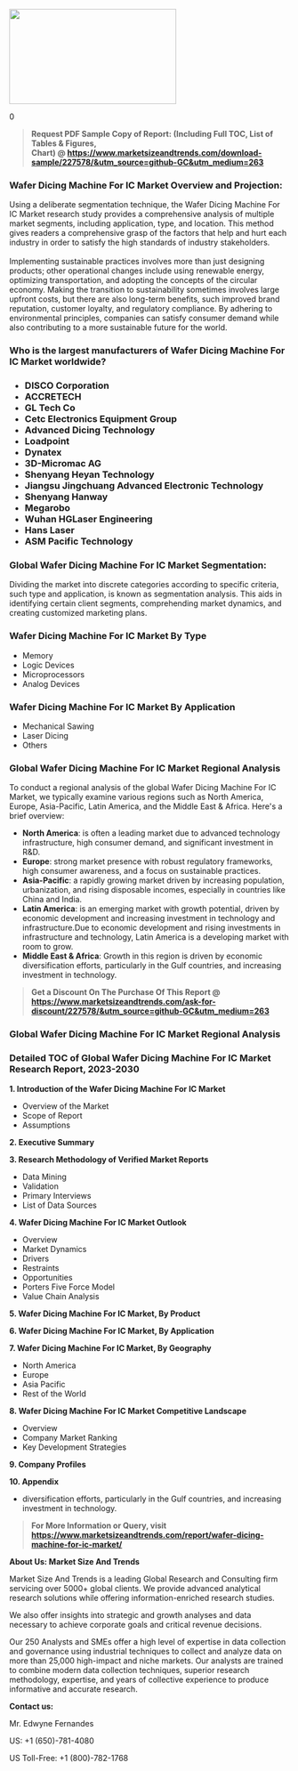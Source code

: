 <p><img class="alignnone size-medium wp-image-20088" src="https://ffe5etoiles.com/wp-content/uploads/2024/12/MST1-300x171.png" alt="" width="300" height="171" /></p>0</p><blockquote id="" class=""><strong>Request PDF Sample Copy of Report: (Including Full TOC, List of Tables &amp; Figures, Chart)&nbsp;@&nbsp;<strong><a href="https://www.marketsizeandtrends.com/download-sample/227578/&utm_source=github-GC&utm_medium=263" target="_blank">https://www.marketsizeandtrends.com/download-sample/227578/&utm_source=github-GC&utm_medium=263</a></strong></strong></blockquote><h3 id="" class="">Wafer Dicing Machine For IC Market&nbsp;Overview and Projection:</h3><p id="" class="">Using a deliberate segmentation technique, the Wafer Dicing Machine For IC Market research study provides a comprehensive analysis of multiple market segments, including application, type, and location. This method gives readers a comprehensive grasp of the factors that help and hurt each industry in order to satisfy the high standards of industry stakeholders. <br /> <br />Implementing sustainable practices involves more than just designing products; other operational changes include using renewable energy, optimizing transportation, and adopting the concepts of the circular economy. Making the transition to sustainability sometimes involves large upfront costs, but there are also long-term benefits, such improved brand reputation, customer loyalty, and regulatory compliance. By adhering to environmental principles, companies can satisfy consumer demand while also contributing to a more sustainable future for the world.</p><h3 id="" class="">Who is the largest manufacturers of&nbsp;Wafer Dicing Machine For IC Market worldwide?</h3><h3 class=""><p><ul><li>DISCO Corporation </li><li> ACCRETECH </li><li> GL Tech Co </li><li> Cetc Electronics Equipment Group </li><li> Advanced Dicing Technology </li><li> Loadpoint </li><li> Dynatex </li><li> 3D-Micromac AG </li><li> Shenyang Heyan Technology </li><li> Jiangsu Jingchuang Advanced Electronic Technology </li><li> Shenyang Hanway </li><li> Megarobo </li><li> Wuhan HGLaser Engineering </li><li> Hans Laser </li><li> ASM Pacific Technology</li></ul></p></h3><h3 id="" class="">Global&nbsp;Wafer Dicing Machine For IC Market Segmentation:</h3><p id="" class="">Dividing the market into discrete categories according to specific criteria, such type and application, is known as segmentation analysis. This aids in identifying certain client segments, comprehending market dynamics, and creating customized marketing plans.</p><h3 id="" class="">Wafer Dicing Machine For IC Market&nbsp;By Type</h3><p><p><ul><li>Memory</li><li> Logic Devices</li><li> Microprocessors</li><li> Analog Devices</p></li></ul></p></p><h3 id="" class="">Wafer Dicing Machine For IC Market&nbsp;By Application</h3><p class=""><p><ul><li>Mechanical Sawing</li><li> Laser Dicing</li><li> Others</li></ul></p></p><h3 id="" class="">Global Wafer Dicing Machine For IC Market Regional Analysis</h3><p id="" class="">To conduct a regional analysis of the global Wafer Dicing Machine For IC Market, we typically examine various regions such as North America, Europe, Asia-Pacific, Latin America, and the Middle East &amp; Africa. Here's a brief overview:</p><ul><li><strong>North America</strong>: is often a leading market due to advanced technology infrastructure, high consumer demand, and significant investment in R&amp;D.</li><li><strong>Europe</strong>: strong market presence with robust regulatory frameworks, high consumer awareness, and a focus on sustainable practices.</li><li><strong>Asia-Pacific</strong>: a rapidly growing market driven by increasing population, urbanization, and rising disposable incomes, especially in countries like China and India.</li><li><strong>Latin America</strong>: is an emerging market with growth potential, driven by economic development and increasing investment in technology and infrastructure.Due to economic development and rising investments in infrastructure and technology, Latin America is a developing market with room to grow.</li><li><strong>Middle East &amp; Africa</strong>: Growth in this region is driven by economic diversification efforts, particularly in the Gulf countries, and increasing investment in technology.</li></ul><blockquote id="" class=""><strong>Get a Discount On The Purchase Of This Report @ <strong><a href="https://www.marketsizeandtrends.com/ask-for-discount/227578/&utm_source=github-GC&utm_medium=263" target="_blank">https://www.marketsizeandtrends.com/ask-for-discount/227578/&utm_source=github-GC&utm_medium=263</a></strong></strong></blockquote><h3 id="" class="">Global Wafer Dicing Machine For IC Market Regional Analysis</h3><h3 id="" class="">Detailed TOC of Global Wafer Dicing Machine For IC Market Research Report, 2023-2030</h3><p id="" class=""><strong>1. Introduction of the Wafer Dicing Machine For IC Market</strong></p><ul><li>Overview of the Market</li><li>Scope of Report</li><li>Assumptions</li></ul><p id="" class=""><strong>2. Executive Summary</strong></p><p id="" class=""><strong>3. Research Methodology of Verified Market Reports</strong></p><ul><li>Data Mining</li><li>Validation</li><li>Primary Interviews</li><li>List of Data Sources</li></ul><p id="" class=""><strong>4. Wafer Dicing Machine For IC Market Outlook</strong></p><ul><li>Overview</li><li>Market Dynamics</li><li>Drivers</li><li>Restraints</li><li>Opportunities</li><li>Porters Five Force Model</li><li>Value Chain Analysis</li></ul><p id="" class=""><strong>5. Wafer Dicing Machine For IC Market, By Product</strong></p><p id="" class=""><strong>6. Wafer Dicing Machine For IC Market, By Application</strong></p><p id="" class=""><strong>7. Wafer Dicing Machine For IC Market, By Geography</strong></p><ul><li>North America</li><li>Europe</li><li>Asia Pacific</li><li>Rest of the World</li></ul><p id="" class=""><strong>8. Wafer Dicing Machine For IC Market Competitive Landscape</strong></p><ul><li>Overview</li><li>Company Market Ranking</li><li>Key Development Strategies</li></ul><p id="" class=""><strong>9. Company Profiles</strong></p><p id="" class=""><strong>10. Appendix</strong></p><ul><li>diversification efforts, particularly in the Gulf countries, and increasing investment in technology.</li></ul><blockquote id="" class=""><strong>For More Information or Query, visit <strong><strong><a href="https://www.marketsizeandtrends.com/report/wafer-dicing-machine-for-ic-market/" target="_blank">https://www.marketsizeandtrends.com/report/wafer-dicing-machine-for-ic-market/</a></strong></strong></strong></blockquote><p id="" class=""><strong>About Us: Market Size And Trends</strong></p><p id="" class="">Market Size And Trends is a leading Global Research and Consulting firm servicing over 5000+ global clients. We provide advanced analytical research solutions while offering information-enriched research studies.</p><p id="" class="">We also offer insights into strategic and growth analyses and data necessary to achieve corporate goals and critical revenue decisions.</p><p id="" class="">Our 250 Analysts and SMEs offer a high level of expertise in data collection and governance using industrial techniques to collect and analyze data on more than 25,000 high-impact and niche markets. Our analysts are trained to combine modern data collection techniques, superior research methodology, expertise, and years of collective experience to produce informative and accurate research.</p><p id="" class=""><strong>Contact us:</strong></p><p id="" class="">Mr. Edwyne Fernandes</p><p id="" class="">US: +1 (650)-781-4080</p><p id="" class="">US Toll-Free: +1 (800)-782-1768</p>
